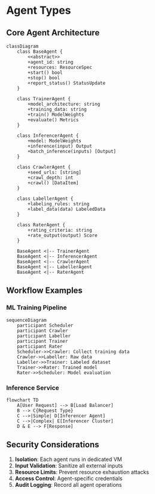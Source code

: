 # Agent Types

## Core Agent Architecture
```mermaid
classDiagram
    class BaseAgent {
        <<abstract>>
        +agent_id: string
        +resources: ResourceSpec
        +start() bool
        +stop() bool
        +report_status() StatusUpdate
    }
    
    class TrainerAgent {
        +model_architecture: string
        +training_data: string
        +train() ModelWeights
        +evaluate() Metrics
    }
    
    class InferencerAgent {
        +model: ModelWeights
        +inference(input) Output
        +batch_inference(inputs) [Output]
    }
    
    class CrawlerAgent {
        +seed_urls: [string]
        +crawl_depth: int
        +crawl() [DataItem]
    }
    
    class LabellerAgent {
        +labeling_rules: string
        +label_data(data) LabeledData
    }
    
    class RaterAgent {
        +rating_criteria: string
        +rate_output(output) Score
    }
    
    BaseAgent <|-- TrainerAgent
    BaseAgent <|-- InferencerAgent
    BaseAgent <|-- CrawlerAgent
    BaseAgent <|-- LabellerAgent
    BaseAgent <|-- RaterAgent
```


## Workflow Examples
### ML Training Pipeline
```mermaid
sequenceDiagram
    participant Scheduler
    participant Crawler
    participant Labeller
    participant Trainer
    participant Rater
    Scheduler->>Crawler: Collect training data
    Crawler->>Labeller: Raw data
    Labeller->>Trainer: Labeled dataset
    Trainer->>Rater: Trained model
    Rater->>Scheduler: Model evaluation
```

### Inference Service
```mermaid
flowchart TD
    A[User Request] --> B[Load Balancer]
    B --> C{Request Type}
    C -->|Simple| D[Inferencer Agent]
    C -->|Complex| E[Inferencer Cluster]
    D & E --> F[Response]
```

## Security Considerations
1. **Isolation**: Each agent runs in dedicated VM
2. **Input Validation**: Sanitize all external inputs
3. **Resource Limits**: Prevent resource exhaustion attacks
4. **Access Control**: Agent-specific credentials
5. **Audit Logging**: Record all agent operations
